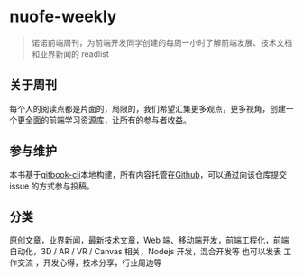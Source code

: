 <!--
 * @Description:
 * @Author: wangfuyuan
 * @Email: zoeblow@gmail.com
 * @Date: 2021-09-03 09:50:44
 * @LastEditors: wangfuyuan
 * @LastEditTime: 2023-11-10 13:42:05
 * @FilePath: \nuofe-weekly1\README.md
-->
# nuofe-weekly

> 诺诺前端周刊，为前端开发同学创建的每周一小时了解前端发展、技术文档和业界新闻的 readlist

## 关于周刊

每个人的阅读点都是片面的，局限的，我们希望汇集更多观点，更多视角，创建一个更全面的前端学习资源库，让所有的参与者收益。

## 参与维护

本书基于[gitbook-cli](https://help.gitbook.com/)本地构建，所有内容托管在[Github](https://github.com/nuofe/nuofe-weekly1)，可以通过向该仓库提交 issue 的方式参与投稿。

## 分类

原创文章，业界新闻，最新技术文章，Web 端、移动端开发，前端工程化，前端自动化，3D / AR / VR / Canvas 相关，Nodejs 开发，混合开发等
也可以发表 工作交流 ，开发心得，技术分享，行业周边等
